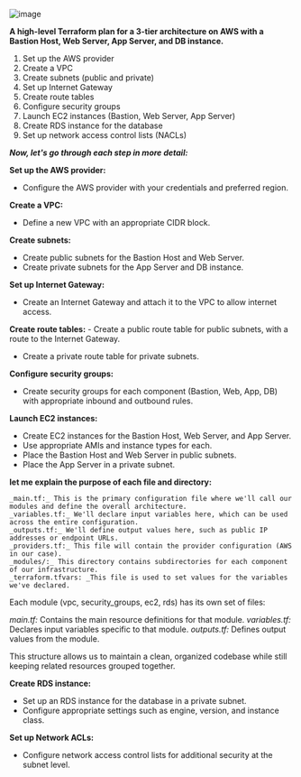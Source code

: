 ![image](https://github.com/user-attachments/assets/bd7415d9-0212-4707-9c85-b3df8f86b9c8)


**A high-level Terraform plan for a 3-tier architecture on AWS with a Bastion Host, Web Server, App Server, and DB instance.**
1. Set up the AWS provider
2. Create a VPC
3. Create subnets (public and private)
4. Set up Internet Gateway
5. Create route tables
6. Configure security groups
7. Launch EC2 instances (Bastion, Web Server, App Server)
8. Create RDS instance for the database
9. Set up network access control lists (NACLs)

_**Now, let's go through each step in more detail:**_

**Set up the AWS provider:**
  - Configure the AWS provider with your credentials and preferred region.

**Create a VPC:**
  - Define a new VPC with an appropriate CIDR block.

**Create subnets:**
  - Create public subnets for the Bastion Host and Web Server.
  - Create private subnets for the App Server and DB instance.

**Set up Internet Gateway:**
  - Create an Internet Gateway and attach it to the VPC to allow internet access.

**Create route tables:**  - Create a public route table for public subnets, with a route to the Internet Gateway.
  - Create a private route table for private subnets.

**Configure security groups:**
  - Create security groups for each component (Bastion, Web, App, DB) with appropriate inbound and outbound rules.

**Launch EC2 instances:**
  - Create EC2 instances for the Bastion Host, Web Server, and App Server.
  - Use appropriate AMIs and instance types for each.
  - Place the Bastion Host and Web Server in public subnets.
  - Place the App Server in a private subnet.

**let me explain the purpose of each file and directory:**
```
_main.tf:_ This is the primary configuration file where we'll call our modules and define the overall architecture.
_variables.tf:_ We'll declare input variables here, which can be used across the entire configuration.
_outputs.tf:_ We'll define output values here, such as public IP addresses or endpoint URLs.
_providers.tf:_ This file will contain the provider configuration (AWS in our case).
_modules/:_ This directory contains subdirectories for each component of our infrastructure.
_terraform.tfvars: _This file is used to set values for the variables we've declared.
```
Each module (vpc, security_groups, ec2, rds) has its own set of files:

_main.tf:_ Contains the main resource definitions for that module.
_variables.tf:_ Declares input variables specific to that module.
_outputs.tf:_ Defines output values from the module.

This structure allows us to maintain a clean, organized codebase while still keeping related resources grouped together.

**Create RDS instance:**
  - Set up an RDS instance for the database in a private subnet.
  - Configure appropriate settings such as engine, version, and instance class.

**Set up Network ACLs:**
  - Configure network access control lists for additional security at the subnet level.
